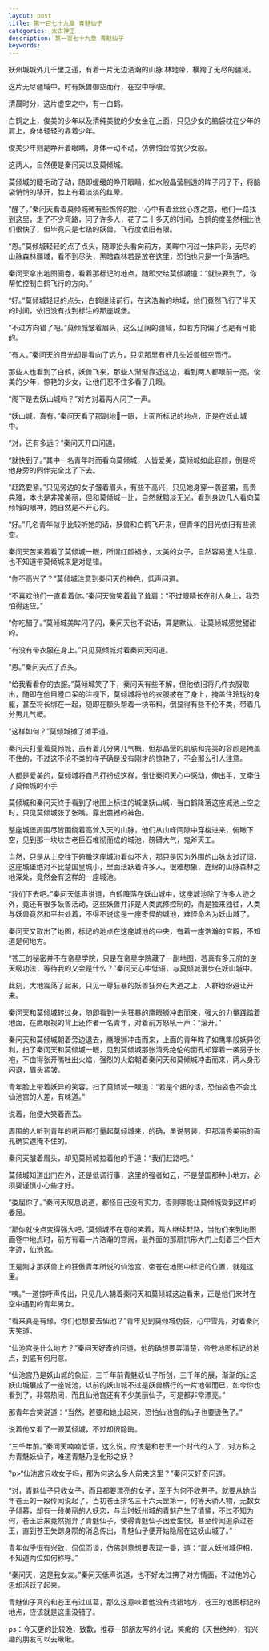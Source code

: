 ```yaml
---
layout: post
title: 第一百七十九章 青魅仙子
categories: 太古神王
description: 第一百七十九章 青魅仙子
keywords:
---
```


妖州城城外几千里之遥，有着一片无边浩瀚的山脉 林地带，横跨了无尽的疆域。

这片无尽疆域中，时有妖兽御空而行，在空中呼啸。

清晨时分，这片虚空之中，有一白鹤。

白鹤之上，俊美的少年以及清纯美貌的少女坐在上面，只见少女的脑袋枕在少年的肩上，身体轻轻的靠着少年。

俊美少年则是睁开着眼睛，身体一动不动，仿佛怕会惊扰少女般。

这两人，自然便是秦问天以及莫倾城。

莫倾城的睫毛动了动，随即缓缓的睁开眼睛，如水般晶莹剔透的眸子闪了下，将脑袋悄悄的移开，脸上有着淡淡的红晕。

“醒了。”秦问天看着莫倾城微有些憔悴的脸，心中有着丝丝心疼之意，他们一路找到这里，走了不少弯路，问了许多人，花了二十多天的时间，白鹤的度虽然相比他们很快了，但毕竟只是七级的妖兽，飞行度依旧有限。

“恩。”莫倾城轻轻的点了点头，随即抬头看向前方，美眸中闪过一抹异彩，无尽的山脉森林疆域，看不到尽头，黑暗森林若是放在这里，恐怕也只是一个角落吧。

秦问天拿出地图画卷，看着那标记的地点，随即交给莫倾城道：“就快要到了，你帮忙控制白鹤飞行的方向。”

“好。”莫倾城轻轻的点头，白鹤继续前行，在这浩瀚的地域，他们竟然飞行了半天的时间，依旧没有找到标注的那座城堡。

“不过方向错了吧。”莫倾城皱着眉头，这么辽阔的疆域，如若方向偏了也是有可能的。

“有人。”秦问天的目光却是看向了远方，只见那里有好几头妖兽御空而行。

那些人也看到了白鹤，妖兽飞来，那些人渐渐靠近这边，看到两人都眼前一亮，俊美的少年，惊艳的少女，让他们忍不住多看了几眼。

“阁下是去妖山城吗？”对方对着两人问了一声。

“妖山城，真有。”秦问天看了那副地一眼，上面所标记的地点，正是在妖山城中。

“对，还有多远？”秦问天开口问道。

“就快到了。”其中一名青年时而看向莫倾城，人皆爱美，莫倾城如此容颜，倒是将他身旁的同伴完全比了下去。

“赶路要紧。”只见旁边的女子皱着眉头，有些不高兴，只见她身穿一袭蓝裙，高贵典雅，本也是非常美丽，但和莫倾城一比，自然就黯淡无光，看到身边几人看向莫倾城的眼神，她自然是不开心的。

“好。”几名青年似乎比较听她的话，妖兽和白鹤飞开来，但青年的目光依旧有些流恋。

秦问天苦笑着看了莫倾城一眼，所谓红颜祸水，太美的女子，自然容易遭人注意，也不知道带莫倾城来是对是错。

“你不高兴了？”莫倾城注意到秦问天的神色，低声问道。

“不喜欢他们一直看着你。”秦问天微笑着耸了耸肩：“不过眼睛长在别人身上，我恐怕得适应。”

“你吃醋了。”莫倾城美眸闪了闪，秦问天也不说话，算是默认，让莫倾城感觉甜甜的。

“有没有带衣服在身上。”只见莫倾城对着秦问天问道。

“恩。”秦问天点了点头。

“给我看看你的衣服。”莫倾城笑了下，秦问天有些不解，但他依旧将几件衣服取出，随即在他目瞪口呆的注视下，莫倾城将他的衣服披在了身上，掩盖住玲珑的身躯，甚至将长绑在一起，随即在额头帮着一块布料，倒显得有些不伦不类，带着几分男儿气概。

“这样如何？”莫倾城摊了摊手道。

秦问天打量着莫倾城，虽有着几分男儿气概，但那晶莹的肌肤和完美的容颜是掩盖不住的，不过这不伦不类的样子确是没有刚才的惊艳了，不会那么引人注意。

人都是爱美的，莫倾城将自己打扮成这样，倒让秦问天心中感动，伸出手，又牵住了莫倾城的小手

莫倾城和秦问天终于看到了地图上标注的城堡妖山城，当白鹤降落这座城池上空之时，只见莫倾城张了张嘴，露出震撼的神色。

整座城堡周围尽皆围绕着高耸入天的山脉，他们从山峰间隙中穿梭进来，俯瞰下空，见到那一块块古老巨石堆彻而成的城池，磅礴大气，鬼斧天工。

当然，只是从上空往下俯瞰这座城池看似不大，那只是因为外围的山脉太过辽阔，这座城堡绝对不比楚国皇城小，里面活跃着许多人，很难想象，连绵的山脉森林之地深处，竟然会有这样的一座城池。

“我们下去吧。”秦问天低声说道，白鹤降落在妖山城中，这座城池除了许多人迹之外，竟还有很多妖兽活动，这些妖兽并非是人类武修控制的，而是独来独往，人类与妖兽竟然和平共处着，不得不说这是一座奇怪的城池，难怪命名为妖山城了。

秦问天又取出了地图，标记的地点在这座城池的中央，有着一座浩瀚的宫殿，不知道是何地方。

“苍王的秘密并不在帝星学院，只是在帝星学院藏了一副地图，若真有多元府的逆天级功法，等待我的又会是什么？”秦问天心中低语，与莫倾城漫步在妖山城中。

此刻，大地震荡了起来，只见一尊狂暴的妖兽狂奔在大道之上，人群纷纷避让开来。

秦问天和莫倾城转过身，随即看到一头狂暴的鹰眼狮冲击而来，强大的力量践踏着地面，在鹰眼视的背上还作者一名青年，对着前方怒吼一声：“滚开。”

秦问天和莫倾城朝着旁边退去，鹰眼狮冲击而来，上面的青年眸子如鹰隼般妖异锐利，扫了秦问天和莫倾城一眼，见到莫倾城那张清秀绝伦的面孔却穿着一袭男子长袍，不由得张开嘴吐出火焰，强烈的火焰朝着秦问天和莫倾城冲击而来，两人身形闪退，眉头紧皱。

青年脸上带着妖异的笑容，扫了莫倾城一眼道：“若是个妞的话，恐怕姿色不会比仙池宫的人差，有味道。”

说着，他便大笑着而去。

周围的人听到青年的吼声都打量起莫倾城来，的确，虽说男装，但那清秀美丽的面孔确实遮掩不住的。

秦问天皱着眉头，却见莫倾城拉着他的手道：“我们赶路吧。”

莫倾城知道出门在外，还是低调行事，这里的强者如云，不是楚国那种小地方，必须要谨慎小心些才好。

“委屈你了。”秦问天叹息说道，都怪自己没有实力，否则哪能让莫倾城受到这样的委屈。

“那你就快点变得强大吧。”莫倾城不在意的笑着，两人继续赶路，当他们来到地图画卷中地点时，前方有着一片浩瀚的宫阙，最外面的那扇拱形大门上刻着三个巨大字迹，仙池宫。

正是刚才那妖兽上的狂傲青年所说的仙池宫，帝苍在地图中标记的位置，就是这里。

“咦。”一道惊呼声传出，只见几人朝着秦问天和莫倾城这边看来，正是他们来时在空中遇到的青年男女。

“看来真是有缘，你们也想要去仙池？”青年见到莫倾城伪装，心中雪亮，对着秦问天笑道。

“仙池宫是什么地方？”秦问天好奇的问道，他的确想要弄清楚，帝苍地图标记的地点，到底有何用意。

“仙池宫乃是妖山城的象征，三千年前青魅妖仙子所创，三千年的展，渐渐的让这妖山城展成了一座城池，以前的妖山城不过是妖兽横行的一片地带而已，如今你也看到了，非常热闹，而且仙池宫还有不少美丽仙子，可是都非常漂亮。”

那青年含笑说道：“当然，若要和她比起来，恐怕仙池宫的仙子也要逊色了。”

说着他又看了一眼莫倾城，不过却很隐晦。

“三千年前。”秦问天喃喃低语，这么说，应该是和苍王一个时代的人了，对方称之为青魅妖仙子，难道青魅乃是化形之妖？

?p>“仙池宫只收女子吗，那为何这么多人前来这里？”秦问天好奇问道。

“对，青魅仙子只收女子，而且都要漂亮的女子，至于为何不收男子，就要从她当年苍王的一段传闻说起了，当初苍王排名三十六天罡第一，何等天骄人物，无数女子倾慕，却有一段美丽的人妖恋，与当时妖州城的青魅产生了情愫，不过不知为何，苍王后来竟然抛弃了青魅仙子，使得青魅仙子因爱生恨，甚至传闻追杀过苍王，直到苍王失踪身陨的消息传出，青魅仙子便开始隐居在这妖山城了。”

青年似乎很有兴致，侃侃而谈，仿佛刻意想要表现一番，道：“鄙人妖州城伊相，不知道两位如何称呼。”

“秦问天，这是我女友。”秦问天低声说道，也不好太过拂了对方情面，不过他的心思却活跃了起来。

青魅仙子真的和苍王有过瓜葛，那么这意味着他没有找错地方，苍王的地图标记的地点，应该就是这里没错了。

ps：今天更的比较晚，致歉，推荐一部朋友写的小说，笑痴的《灭世绝神》，有兴趣的朋友可以去瞅瞅。
